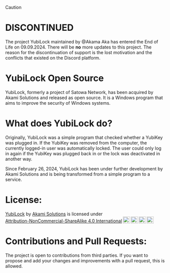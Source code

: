 > [!CAUTION]
> # DISCONTINUED
The project YubiLock maintained by @Akama Aka has entered the End of Life on 09.09.2024. There will be **no** more updates to this project. The reason for the discontinuation of support is the lost motivation and the conflicts that existed on the Discord platform. 

# YubiLock Open Source

YubiLock, formerly a project of Satowa Network, has been acquired by Akami Solutions and released as open source. It is a Windows program that aims to improve the security of Windows systems.

# What does YubiLock do?

Originally, YubiLock was a simple program that checked whether a YubiKey was plugged in. If the YubiKey was removed from the computer, the currently logged-in user was automatically locked. The user could only log in again if the YubiKey was plugged back in or the lock was deactivated in another way.

Since February 26, 2024, YubiLock has been under further development by Akami Solutions and is being transformed from a simple program to a service.

# License:

 <p xmlns:cc="http://creativecommons.org/ns#" xmlns:dct="http://purl.org/dc/terms/"><a property="dct:title" rel="cc:attributionURL" href="https://github.com/akami-soutions/YubiLock/">YubiLock</a> by <a rel="cc:attributionURL dct:creator" property="cc:attributionName" href="https://github.com/akami-soutions">Akami Solutions</a> is licensed under <a href="http://creativecommons.org/licenses/by-nc-sa/4.0/?ref=chooser-v1" target="_blank" rel="license noopener noreferrer" style="display:inline-block;">Attribution-NonCommercial-ShareAlike 4.0 International<img style="height:22px!important;margin-left:3px;vertical-align:text-bottom;" src="https://mirrors.creativecommons.org/presskit/icons/cc.svg?ref=chooser-v1"><img style="height:22px!important;margin-left:3px;vertical-align:text-bottom;" src="https://mirrors.creativecommons.org/presskit/icons/by.svg?ref=chooser-v1"><img style="height:22px!important;margin-left:3px;vertical-align:text-bottom;" src="https://mirrors.creativecommons.org/presskit/icons/nc.svg?ref=chooser-v1"><img style="height:22px!important;margin-left:3px;vertical-align:text-bottom;" src="https://mirrors.creativecommons.org/presskit/icons/sa.svg?ref=chooser-v1"></a></p> 

# Contributions and Pull Requests:

The project is open to contributions from third parties. If you want to propose and add your changes and improvements with a pull request, this is allowed.
